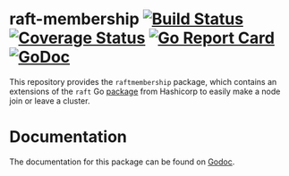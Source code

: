 raft-membership [![Build Status](https://travis-ci.org/CanonicalLtd/raft-membership.png)](https://travis-ci.org/CanonicalLtd/raft-membership) [![Coverage Status](https://coveralls.io/repos/github/CanonicalLtd/raft-membership/badge.svg?branch=master)](https://coveralls.io/github/CanonicalLtd/raft-membership?branch=master) [![Go Report Card](https://goreportcard.com/badge/github.com/CanonicalLtd/raft-membership)](https://goreportcard.com/report/github.com/CanonicalLtd/raft-membership) [![GoDoc](https://godoc.org/github.com/CanonicalLtd/raft-membership?status.svg)](https://godoc.org/github.com/CanonicalLtd/raft-membership)
=========

This repository provides the `raftmembership` package, which contains
an extensions of the `raft` Go [package](https://github.com/hashicorp/raft)
from Hashicorp to easily make a node join or leave a cluster.

Documentation
==============

The documentation for this package can be found on [Godoc](http://godoc.org/github.com/CanonicalLtd/raft-membership).
